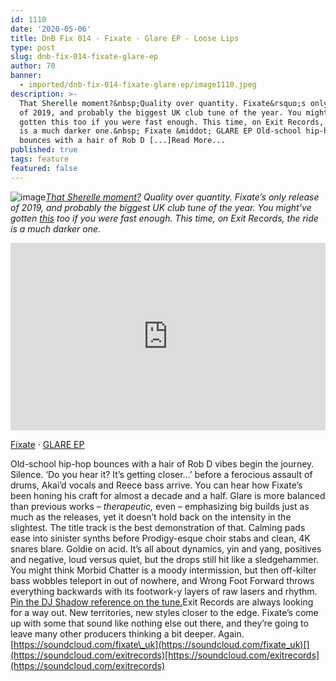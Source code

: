 ```yaml
---
id: 1110
date: '2020-05-06'
title: DnB Fix 014 - Fixate - Glare EP - Loose Lips
type: post
slug: dnb-fix-014-fixate-glare-ep
author: 70
banner:
  - imported/dnb-fix-014-fixate-glare-ep/image1110.jpeg
description: >-
  That Sherelle moment?&nbsp;Quality over quantity. Fixate&rsquo;s only release
  of 2019, and probably the biggest UK club tune of the year. You might&rsquo;ve
  gotten this too if you were fast enough. This time, on Exit Records, the ride
  is a much darker one.&nbsp; Fixate &middot; GLARE EP Old-school hip-hop
  bounces with a hair of Rob D [...]Read More...
published: true
tags: feature
featured: false
---
```

![image](../imported/dnb-fix-014-fixate-glare-ep/image1110.jpeg)[_That Sherelle moment?_](https://www.youtube.com/watch?v=Z4_KD9UhdCE&t=1430s) _Quality over quantity. Fixate’s only release of 2019, and probably the biggest UK club tune of the year. You might’ve gotten [this](https://www.youtube.com/watch?v=TaG53J9k474) too if you were fast enough. This time, on Exit Records, the ride is a much darker one._ 

<iframe width='100%' height='300' scrolling='no' frameborder='no' allow='autoplay' src='https://w.soundcloud.com/player/?url=https%3A//api.soundcloud.com/playlists/1044432136&color=%230e6e64&auto_play=false&hide_related=false&show_comments=true&show_user=true&show_reposts=false&show_teaser=true&visual=true'></iframe>

[Fixate](https://soundcloud.com/fixate_uk "Fixate") · [GLARE EP](https://soundcloud.com/fixate_uk/sets/glare-ep "GLARE EP")

Old-school hip-hop bounces with a hair of Rob D vibes begin the journey. Silence. ‘Do you hear it? It’s getting closer…’ before a ferocious assault of drums, Akai’d vocals and Reece bass arrive. You can hear how Fixate’s been honing his craft for almost a decade and a half. Glare is more balanced than previous works – _therapeutic,_ even – emphasizing big builds just as much as the releases, yet it doesn’t hold back on the intensity in the slightest. The title track is the best demonstration of that. Calming pads ease into sinister synths before Prodigy-esque choir stabs and clean, 4K snares blare. Goldie on acid. It’s all about dynamics, yin and yang, positives and negative, loud versus quiet, but the drops still hit like a sledgehammer. You might think Morbid Chatter is a moody intermission, but then off-kilter bass wobbles teleport in out of nowhere, and Wrong Foot Forward throws everything backwards with its footwork-y layers of raw lasers and rhythm. [Pin the DJ Shadow reference on the tune.](https://www.youtube.com/watch?v=FGQjrBuW-Xg)Exit Records are always looking for a way out. New territories, new styles closer to the edge. Fixate’s come up with some that sound like nothing else out there, and they’re going to leave many other producers thinking a bit deeper. Again.[](https://soundcloud.com/fixate_uk)[https://soundcloud.com/fixate\_uk](https://soundcloud.com/fixate_uk)[](https://soundcloud.com/exitrecords)[https://soundcloud.com/exitrecords](https://soundcloud.com/exitrecords)